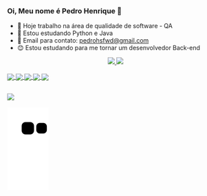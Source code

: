### Oi, Meu nome é Pedro Henrique 👋

- 🔭 Hoje trabalho na área de qualidade de software - QA
- 🌱 Estou estudando Python e Java
- 👯 Email para contato: pedrohsfwd@gmail.com
- 😊 Estou estudando para me tornar um desenvolvedor Back-end

<div align="center">
  <a href="https://github.com/Pedrohswd">
  <img height="180em" src="https://github-readme-stats.vercel.app/api?username=Pedrohswd&show_icons=true&theme=dark&include_all_commits=true&count_private=true"/>
  <img height="180em" src="https://github-readme-stats.vercel.app/api/top-langs/?username=Pedrohswd&layout=compact&langs_count=7&theme=dark"/>
</div>
<div style="display: inline_block"><br>
  <img align="center" height"30" width="40" src="https://cdn.jsdelivr.net/gh/devicons/devicon/icons/python/python-original.svg" />
  <img align="center" height"30" width="40" src="https://cdn.jsdelivr.net/gh/devicons/devicon/icons/java/java-original.svg" />
  <img align="center" height"30" width="40" src="https://cdn.jsdelivr.net/gh/devicons/devicon/icons/html5/html5-original.svg" />
  <img align="center" height"30" width="40" src="https://cdn.jsdelivr.net/gh/devicons/devicon/icons/css3/css3-original.svg" />
  <img align="center" height"30" width="40" src="https://cdn.jsdelivr.net/gh/devicons/devicon/icons/javascript/javascript-original.svg" />        
</div>
  
  ##

 <div> 
  <a href="https://www.linkedin.com/in/pedrohenri19/" target="_blank"><img src="https://img.shields.io/badge/-LinkedIn-%230077B5?style=for-the-badge&logo=linkedin&logoColor=white" target="_blank"></a> 
 
  ![snake gif](https://github.com/Pedrohswd/Pedrohswd/blob/output/github-contribution-grid-snake.svg)
 
</div>
